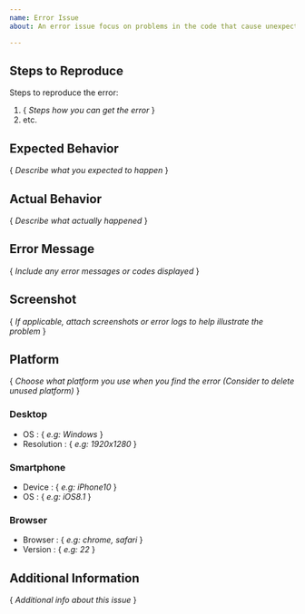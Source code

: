 ```yaml
---
name: Error Issue
about: An error issue focus on problems in the code that cause unexpected behavior, crashes, or incorrect results.

---
```

## Steps to Reproduce
Steps to reproduce the error:
1. { *Steps how you can get the error* }
2. etc.

## Expected Behavior
{ *Describe what you expected to happen* }

## Actual Behavior
{ *Describe what actually happened* }

## Error Message
{ *Include any error messages or codes displayed* }

## Screenshot
{ *If applicable, attach screenshots or error logs to help illustrate the problem* }

## Platform
{ *Choose what platform you use when you find the error (Consider to delete unused platform)* }
### Desktop
- OS        : { *e.g: Windows* }
- Resolution : { *e.g: 1920x1280* }

### Smartphone
- Device    : { *e.g: iPhone10* }
- OS        : { *e.g: iOS8.1* }

### Browser
- Browser   : { *e.g: chrome, safari* }
- Version   : { *e.g: 22* }

## Additional Information
{ *Additional info about this issue* }